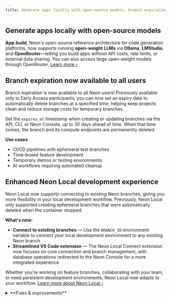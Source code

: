 ```yaml
---
title: Generate apps locally with open-source models, branch expiration for all users, and more
---
```


## Generate apps locally with open-source models

**App.build**, Neon's open-source reference architecture for code generation platforms, now supports running **open-weight LLMs** via **Ollama**, **LMStudio**, and **OpenRouter**—letting you build apps without API costs, rate limits, or external data sharing. You can also access large open-weight models through OpenRouter. [Learn more ›](https://neon.com/blog/app-build-supports-open-source-models-locally)

## Branch expiration now available to all users

Branch expiration is now available to all Neon users! Previously available only to Early Access participants, you can now set an expiry date to automatically delete branches at a specified time, helping keep projects clean and reduce storage costs for temporary branches.

Set the `expires_at` timestamp when creating or updating branches via the API, CLI, or Neon Console, up to 30 days ahead of time. When that time comes, the branch and its compute endpoints are permanently deleted.

**Use cases**

- CI/CD pipelines with ephemeral test branches
- Time-boxed feature development
- Temporary demos or testing environments
- AI workflows requiring automated cleanup

## Enhanced Neon Local development experience

Neon Local now supports connecting to existing Neon branches, giving you more flexibility in your local development workflow. Previously, Neon Local only supported creating ephemeral branches that were automatically deleted when the container stopped.

**What's new:**

- **Connect to existing branches** — Use the `BRANCH_ID` environment variable to connect your local development environment to any existing Neon branch
- **Streamlined VS Code extension** — The Neon Local Connect extension now focuses on core connection and branch management, with database operations redirected to the Neon Console for a more integrated experience

Whether you're working on feature branches, collaborating with your team, or need persistent development environments, Neon Local now adapts to your workflow. [Learn more about Neon Local ›](/docs/local/neon-local)

<details>

<summary>**Fixes & improvements**</summary>

- **Drizzle Studio update**

  The Drizzle Studio integration that powers the **Tables** page in the Neon Console has been updated to version 1.2.5. For the latest improvements and fixes, see the [Neon Drizzle Studio Integration Changelog](https://github.com/neondatabase/neon-drizzle-studio-changelog/blob/main/CHANGELOG.md)

</details>
